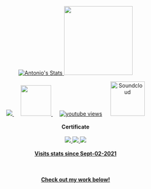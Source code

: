 <p align="center">
  <a href="https://github.com/metantonio" class="rich-diff-level-one">
    <img src="https://github-readme-stats.vercel.app/api?username=metantonio&show_icons=true&theme=dark" alt="Antonio's Stats" >
  <img height="180em" src="https://github-readme-stats.vercel.app/api/top-langs/?username=metantonio&exclude_repo=KNN-Image-Classification&show_icons=true&hide_border=false&layout=compact&langs_count=8&theme=dark"/>
  </a>
  
</p>

<p align="center">
  <a href= "https://instagram.com/metantonio">
    <img src="https://badges.aleen42.com/src/instagram.svg"/>
  </a>
  &emsp;
  <a href="https://linkedin.com/in/metantonio">
    <img src="https://img.shields.io/badge/LinkedIn-0077B5?style=for-the-badge&logo=linkedin&logoColor=white" width="80px"/>
  </a>
  &emsp;
  <a href="https://www.youtube.com/metantonio">
      <img alt="youtube views" title="YouTube views" src="https://img.shields.io/youtube/channel/subscribers/UC65ksYjdenCfaTriVznWs2Q?style=social"/></a>
   &emsp;
  <a href="https://soundcloud.com/metantonio">
      <img alt="Soundcloud" title="Soundcloud" src="https://badges.aleen42.com/src/soundcloud.svg"/ width="90px"></a>
  <br><br>
  <strong href="https://storage.googleapis.com/certificates-breathecode/fdf7c30270f84483ff336c908f61852d7b8a06f8">Certificate</strong>
  <br><br>
  <a href="https://github.com/metantonio">
    <img src="https://badges.pufler.dev/years/metantonio?style=flat-square&color=black&logo=github&a=0">
  </a>
<a href="https://github.com/metantonio">
     <img src="https://badges.pufler.dev/visits/metantonio/metantonio?style=flat-square&color=black&logo=github&a=0">
  </a>
  <a href="https://github.com/metantonio?tab=repositories">
    <img src="https://badges.pufler.dev/repos/metantonio?style=flat-square&color=black&logo=github&a=0">
  <br><br>
  <strong>Visits stats since Sept-02-2021</strong>
  <br><br>
  <br><br>
  <strong>Check out my work below!</strong>
  <br><br>
</p>